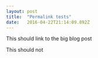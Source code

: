 ```yaml
---
layout: post 
title:  "Permalink tests" 
date:   2016-04-22T21:14:09.892Z 
---
```


<p><a class="navlink" ajax="http://girlup.github.io/#/2016/04/22/girl-up-amity-blog/">This should link to the big blog post</a></p><p>This should not<br><br></p>